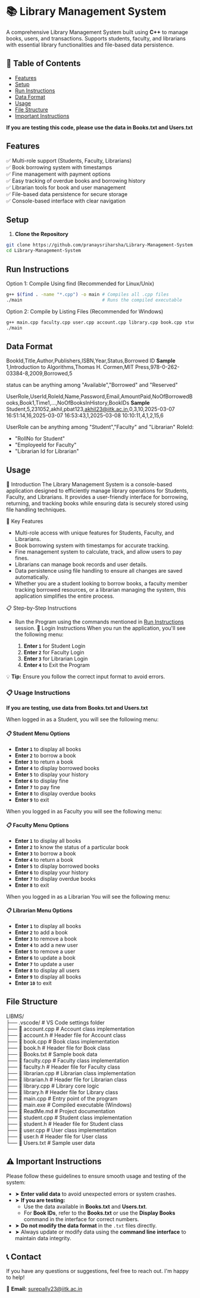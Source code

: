 # 📚 Library Management System

A comprehensive Library Management System built using **C++** to manage books, users, and transactions. Supports students, faculty, and librarians with essential library functionalities and file-based data persistence.

## 📖 Table of Contents

- [Features](#features)
- [Setup](#setup)
- [Run Instructions](#run-instructions)
- [Data Format](#data-format)
- [Usage](#usage)
- [File Structure](#file-structure)
- [Important Instructions](#️-important-instructions)

**If you are testing this code, please use the data in Books.txt and Users.txt**

## Features

✅ Multi-role support (Students, Faculty, Librarians)  
✅ Book borrowing system with timestamps  
✅ Fine management with payment options  
✅ Easy tracking of overdue books and borrowing history  
✅ Librarian tools for book and user management  
✅ File-based data persistence for secure storage  
✅ Console-based interface with clear navigation

## Setup

1. **Clone the Repository**

```bash
git clone https://github.com/pranaysriharsha/Library-Management-System.git
cd Library-Management-System
```

## Run Instructions

Option 1: Compile Using find (Recommended for Linux/Unix)

```bash
g++ $(find . -name "*.cpp") -o main # Compiles all .cpp files
./main                              # Runs the compiled executable
```

Option 2: Compile by Listing Files (Recommended for Windows)

```bash
g++ main.cpp faculty.cpp user.cpp account.cpp library.cpp book.cpp student.cpp librarian.cpp -o main.exe # Compile all .cpp files
./main                                                                                                   # Runs the compiled executable

```

## Data Format

BookId,Title,Author,Publishers,ISBN,Year,Status,Borrowed ID
**Sample**
1,Introduction to Algorithms,Thomas H. Cormen,MIT Press,978-0-262-03384-8,2009,Borrowed,5

status can be anything among "Available","Borrowed" and "Reserved"

UserRole,UserId,RoleId,Name,Password,Email,AmountPaid,NoOfBorrowedBooks,Book1,Time1,...,NoOfBooksInHistory,BookIDs
**Sample**
Student,5,231052,akhil,pbat123,akhil23@iitk.ac.in,0,3,10,2025-03-07 16:51:14,16,2025-03-07 16:53:43,1,2025-03-08 10:10:11,4,1,2,15,6

UserRole can be anything among "Student","Faculty" and "Librarian"
RoleId:

- "RollNo for Student"
- "EmployeeId for Faculty"
- "Librarian Id for Librarian"

## Usage

📖 Introduction
The Library Management System is a console-based application designed to efficiently manage library operations for Students, Faculty, and Librarians. It provides a user-friendly interface for borrowing, returning, and tracking books while ensuring data is securely stored using file handling techniques.

🔹 Key Features

- Multi-role access with unique features for Students, Faculty, and Librarians.
- Book borrowing system with timestamps for accurate tracking.
- Fine management system to calculate, track, and allow users to pay fines.
- Librarians can manage book records and user details.
- Data persistence using file handling to ensure all changes are saved automatically.
- Whether you are a student looking to borrow books, a faculty member tracking borrowed resources, or a librarian managing the system, this application simplifies the entire process.

📋 Step-by-Step Instructions

- Run the Program using the commands mentioned in [Run Instructions](#run-instructions) session.
  🔐 Login Instructions
  When you run the application, you'll see the following menu:

  1.  **Enter `1`** for Student Login
  2.  **Enter `2`** for Faculty Login
  3.  **Enter `3`** for Librarian Login
  4.  **Enter `4`** to Exit the Program

💡 **Tip:** Ensure you follow the correct input format to avoid errors.

### 📋 Usage Instructions

**If you are testing, use data from Books.txt and Users.txt**

When logged in as a Student, you will see the following menu:

#### 📋 Student Menu Options

- **Enter `1`** to display all books
- **Enter `2`** to borrow a book
- **Enter `3`** to return a book
- **Enter `4`** to display borrowed books
- **Enter `5`** to display your history
- **Enter `6`** to display fine
- **Enter `7`** to pay fine
- **Enter `8`** to display overdue books
- **Enter `9`** to exit

When you logged in as Faculty you will see the following menu:

#### 📋 Faculty Menu Options

- **Enter `1`** to display all books
- **Enter `2`** to know the status of a particular book
- **Enter `3`** to borrow a book
- **Enter `4`** to return a book
- **Enter `5`** to display borrowed books
- **Enter `6`** to display your history
- **Enter `7`** to display overdue books
- **Enter `8`** to exit

When you logged in as a Librarian You will see the following menu:

#### 📋 Librarian Menu Options

- **Enter `1`** to display all books
- **Enter `2`** to add a book
- **Enter `3`** to remove a book
- **Enter `4`** to add a new user
- **Enter `5`** to remove a user
- **Enter `6`** to update a book
- **Enter `7`** to update a user
- **Enter `8`** to display all users
- **Enter `9`** to display all books
- **Enter `10`** to exit

## File Structure

LIBMS/  
├── .vscode/ # VS Code settings folder  
├── 📄 account.cpp # Account class implementation  
├── 📄 account.h # Header file for Account class  
├── 📄 book.cpp # Book class implementation  
├── 📄 book.h # Header file for Book class  
├── 📄 Books.txt # Sample book data  
├── 📄 faculty.cpp # Faculty class implementation  
├── 📄 faculty.h # Header file for Faculty class  
├── 📄 librarian.cpp # Librarian class implementation  
├── 📄 librarian.h # Header file for Librarian class  
├── 📄 library.cpp # Library core logic  
├── 📄 library.h # Header file for Library class  
├── 📄 main.cpp # Entry point of the program  
├── 📄 main.exe # Compiled executable (Windows)  
├── 📄 ReadMe.md # Project documentation  
├── 📄 student.cpp # Student class implementation  
├── 📄 student.h # Header file for Student class  
├── 📄 user.cpp # User class implementation  
├── 📄 user.h # Header file for User class  
└── 📄 Users.txt # Sample user data

## ⚠️ Important Instructions

Please follow these guidelines to ensure smooth usage and testing of the system:

- ➤ **Enter valid data** to avoid unexpected errors or system crashes.
- ➤ **If you are testing:**
  - Use the data available in **Books.txt** and **Users.txt**.
  - For **Book IDs**, refer to the **Books.txt** or use the **Display Books** command in the interface for correct numbers.
- ➤ **Do not modify the data format** in the `.txt` files directly.
- ➤ Always update or modify data using the **command line interface** to maintain data integrity.

## 📞 Contact

If you have any questions or suggestions, feel free to reach out. I'm happy to help!

📧 **Email:** [surepally23@iitk.ac.in](mailto:surepally23@iitk.ac.in)
